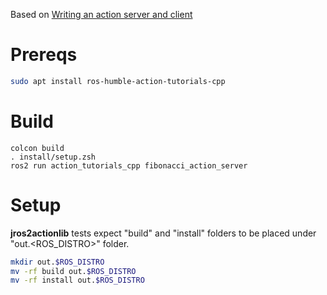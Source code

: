 Based on [Writing an action server and client](https://docs.ros.org/en/galactic/Tutorials/Actions/Writing-a-Cpp-Action-Server-Client.html)

# Prereqs

``` bash
sudo apt install ros-humble-action-tutorials-cpp
```

# Build

```
colcon build
. install/setup.zsh
ros2 run action_tutorials_cpp fibonacci_action_server
```

# Setup

**jros2actionlib** tests expect "build" and "install" folders to be placed under "out.<ROS_DISTRO>" folder.

``` bash
mkdir out.$ROS_DISTRO
mv -rf build out.$ROS_DISTRO
mv -rf install out.$ROS_DISTRO
```